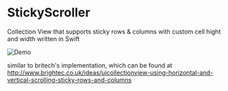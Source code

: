 # StickyScroller

Collection View that supports sticky rows &amp; columns with custom cell hight and width written in Swift

![Demo](https://cloud.githubusercontent.com/assets/11936956/12534347/2c5f93f4-c21a-11e5-8714-82a809bbf90b.gif)

similar to britech's implementation, which can be found at http://www.brightec.co.uk/ideas/uicollectionview-using-horizontal-and-vertical-scrolling-sticky-rows-and-columns